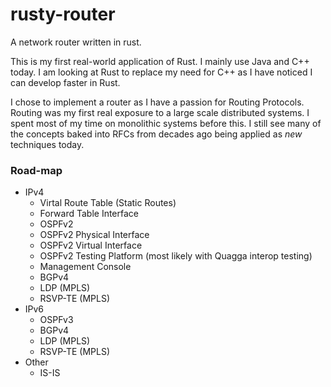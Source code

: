 # rusty-router
A network router written in rust.

This is my first real-world application of Rust.  I mainly use Java and C++ today.  I am looking at Rust to replace my need for C++ as I have noticed I can develop faster in Rust.

I chose to implement a router as I have a passion for Routing Protocols.  Routing was my first real exposure to a large scale distributed systems.  I spent most of my time on monolithic systems before this.  I still see many of the concepts baked into RFCs from decades ago being applied as *new* techniques today.

### Road-map
* IPv4
  * Virtal Route Table (Static Routes)
  * Forward Table Interface
  * OSPFv2
  * OSPFv2 Physical Interface
  * OSPFv2 Virtual Interface
  * OSPFv2 Testing Platform (most likely with Quagga interop testing)
  * Management Console
  * BGPv4
  * LDP (MPLS)
  * RSVP-TE (MPLS)
* IPv6
  * OSPFv3
  * BGPv4
  * LDP (MPLS)
  * RSVP-TE (MPLS)
* Other
  * IS-IS
